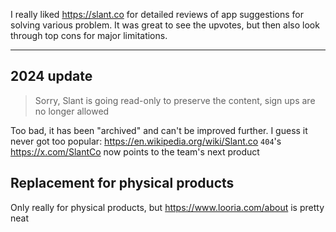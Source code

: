 I really liked https://slant.co for detailed reviews of app suggestions for solving various problem.
It was great to see the upvotes, but then also look through top cons for major limitations.

---

## 2024 update

>Sorry, Slant is going read-only to preserve the content, sign ups are no longer allowed

Too bad, it has been "archived" and can't be improved further.
I guess it never got too popular: https://en.wikipedia.org/wiki/Slant.co `404`'s
https://x.com/SlantCo now points to the team's next product

## Replacement for physical products
Only really for physical products, but https://www.looria.com/about is pretty neat
